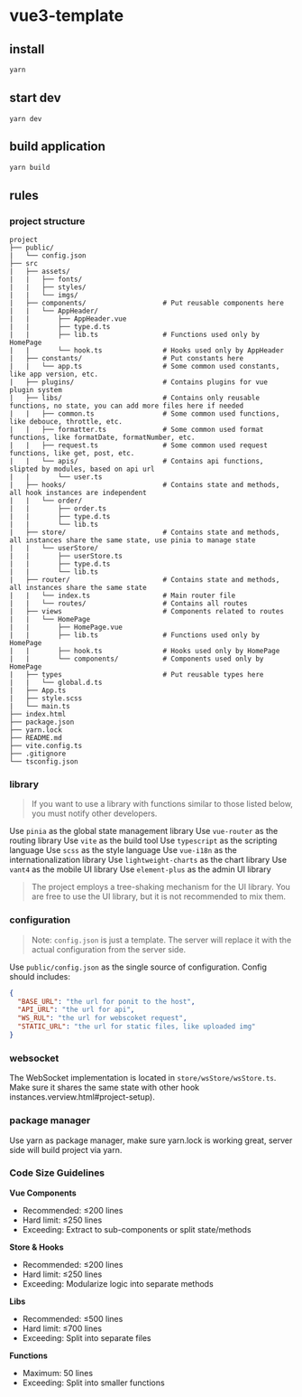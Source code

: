 # vue3-template

## install
```bash
yarn
```

## start dev
```
yarn dev
```

## build application
```bash
yarn build
```

## rules


### project structure

```
project
├── public/
|   └── config.json
├── src
|   ├── assets/
|   |   ├── fonts/
|   |   ├── styles/
|   |   └── imgs/
|   ├── components/                   # Put reusable components here
|   |   └── AppHeader/
|   |       ├── AppHeader.vue
|   |       ├── type.d.ts
|   |       ├── lib.ts                # Functions used only by HomePage
|   |       └── hook.ts               # Hooks used only by AppHeader
|   ├── constants/                    # Put constants here
|   |   └── app.ts                    # Some common used constants, like app version, etc.
|   ├── plugins/                      # Contains plugins for vue plugin system
|   ├── libs/                         # Contains only reusable functions, no state, you can add more files here if needed
|   |   ├── common.ts                 # Some common used functions, like debouce, throttle, etc.
|   |   ├── formatter.ts              # Some common used format functions, like formatDate, formatNumber, etc.
|   |   ├── request.ts                # Some common used request functions, like get, post, etc.
|   |   └── apis/                     # Contains api functions, slipted by modules, based on api url
|   |       └── user.ts
|   ├── hooks/                        # Contains state and methods, all hook instances are independent
|   |   └── order/
|   |       ├── order.ts
|   |       ├── type.d.ts
|   |       └── lib.ts
|   ├── store/                        # Contains state and methods, all instances share the same state, use pinia to manage state
|   |   └── userStore/
|   |       ├── userStore.ts
|   |       ├── type.d.ts
|   |       └── lib.ts
|   ├── router/                       # Contains state and methods, all instances share the same state
|   |   └── index.ts                  # Main router file
|   |   └── routes/                   # Contains all routes
|   ├── views                         # Components related to routes
|   |   └── HomePage
|   |       ├── HomePage.vue
|   |       ├── lib.ts                # Functions used only by HomePage
|   |       ├── hook.ts               # Hooks used only by HomePage
|   |       └── components/           # Components used only by HomePage
|   ├── types                         # Put reusable types here
|   |   └── global.d.ts
|   ├── App.ts
|   ├── style.scss
|   └── main.ts
├── index.html
├── package.json
├── yarn.lock
├── README.md
├── vite.config.ts
├── .gitignore
└── tsconfig.json
```
### library

> If you want to use a library with functions similar to those listed below, you must notify other developers.

Use `pinia` as the global state management library
Use `vue-router` as the routing library
Use `vite` as the build tool
Use `typescript` as the scripting language
Use `scss` as the style language
Use `vue-i18n` as the internationalization library
Use `lightweight-charts` as the chart library
Use `vant4` as the mobile UI library
Use `element-plus` as the admin UI library

> The project employs a tree-shaking mechanism for the UI library. You are free to use the UI library, but it is not recommended to mix them.

### configuration

> Note: `config.json` is just a template. The server will replace it with the actual configuration from the server side.

Use `public/config.json` as the single source of configuration. Config should includes:
```json
{
  "BASE_URL": "the url for ponit to the host",
  "API_URL": "the url for api",
  "WS_RUL": "the url for webscoket request",
  "STATIC_URL": "the url for static files, like uploaded img"
}
```


### websocket

The WebSocket implementation is located in `store/wsStore/wsStore.ts`. Make sure it shares the same state with other hook instances.verview.html#project-setup).

### package manager

Use yarn as package manager, make sure yarn.lock is working great, server side will build project via yarn.

### Code Size Guidelines  

**Vue Components**  
- Recommended: ≤200 lines  
- Hard limit: ≤250 lines  
- Exceeding: Extract to sub-components or split state/methods  

**Store & Hooks**  
- Recommended: ≤200 lines  
- Hard limit: ≤250 lines  
- Exceeding: Modularize logic into separate methods  

**Libs**
- Recommended: ≤500 lines  
- Hard limit: ≤700 lines  
- Exceeding: Split into separate files

**Functions** 
- Maximum: 50 lines  
- Exceeding: Split into smaller functions
